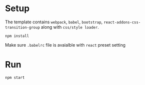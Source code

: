 # Setup

The template contains `webpack`, `babel`, `bootstrap`, `react-addons-css-transition-group` along with `css/style loader`.

`npm install`

Make sure `.babelrc` file is avaialble with `react` preset setting

# Run

`npm start`